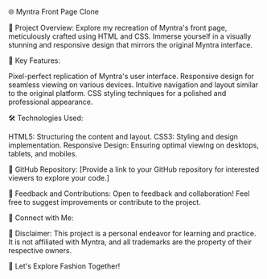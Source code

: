 🌐 Myntra Front Page Clone 

🚀 Project Overview:
Explore my recreation of Myntra's front page, meticulously crafted using HTML and CSS. Immerse yourself in a visually stunning and responsive design that mirrors the original Myntra interface.

🎨 Key Features:

Pixel-perfect replication of Myntra's user interface.
Responsive design for seamless viewing on various devices.
Intuitive navigation and layout similar to the original platform.
CSS styling techniques for a polished and professional appearance.

🛠️ Technologies Used:

HTML5: Structuring the content and layout.
CSS3: Styling and design implementation.
Responsive Design: Ensuring optimal viewing on desktops, tablets, and mobiles.


🔗 GitHub Repository:
[Provide a link to your GitHub repository for interested viewers to explore your code.]

🤝 Feedback and Contributions:
Open to feedback and collaboration! Feel free to suggest improvements or contribute to the project.


🔗 Connect with Me:


🚨 Disclaimer:
This project is a personal endeavor for learning and practice. It is not affiliated with Myntra, and all trademarks are the property of their respective owners.

🚀 Let's Explore Fashion Together!

